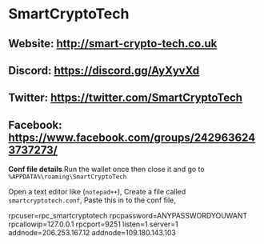 # SmartCryptoTech
## **Website:** http://smart-crypto-tech.co.uk
## **Discord:** https://discord.gg/AyXyvXd
## **Twitter:** https://twitter.com/SmartCryptoTech
## **Facebook:** https://www.facebook.com/groups/2429636243737273/



**Conf file details**
Run the wallet once then close it and go to `%APPDATA%\roaming\SmartCryptoTech`

Open a text editor like (`notepad++`),
Create a file called `smartcryptotech.conf`,
Paste this in to the conf file,

rpcuser=rpc_smartcryptotech
rpcpassword=ANYPASSWORDYOUWANT
rpcallowip=127.0.0.1
rpcport=9251
listen=1
server=1
addnode=206.253.167.12
addnode=109.180.143.103
